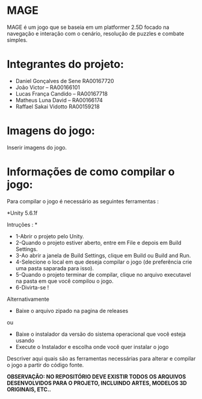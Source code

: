 # MAGE

MAGE é um jogo que se baseia em um platformer 2.5D focado na navegação e interação com o cenário, resolução de puzzles e combate simples. 

# Integrantes do projeto:

* Daniel Gonçalves de Sene RA00167720
* João Victor – RA00166101
* Lucas França Candido – RA00167718
* Matheus Luna David – RA00166174
* Raffael Sakai Vidotto RA00159218

# Imagens do jogo:

Inserir imagens do jogo.

# Informações de como compilar o jogo:

Para compilar o jogo é necessário as seguintes ferramentas :

*Unity 5.6.1f

Intruções :
*
* 1-Abrir o projeto pelo Unity.
* 2-Quando o projeto estiver aberto, entre em File e depois em Build Settings.
* 3-Ao abrir a janela de Build Settings, clique em Build ou Build and Run.
* 4-Selecione o local em que deseja compilar o jogo (de preferência crie uma pasta saparada para isso).
* 5-Quando o projeto terminar de compilar, clique no arquivo executavel na pasta em que você compilou o jogo.
* 6-Divirta-se !

Alternativamente

* Baixe o arquivo zipado na pagina de releases 

ou

* Baixe o instalador da versão do sistema operacional que você esteja usando
* Execute o Instalador e escolha onde você quer instalar o jogo


Descriver aqui quais são as ferramentas necessárias para alterar e compilar o jogo a partir do código fonte.

**OBSERVAÇÃO: NO REPOSITÓRIO DEVE EXISTIR TODOS OS ARQUIVOS DESENVOLVIDOS PARA O PROJETO, INCLUINDO ARTES, MODELOS 3D ORIGINAIS, ETC..**
